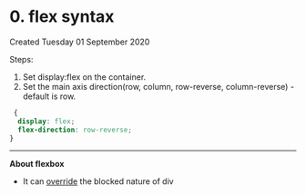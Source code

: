 # 0. flex syntax

Created Tuesday 01 September 2020

Steps:

1. Set display:flex on the container.
2. Set the main axis direction(row, column, row-reverse, column-reverse) - default is row.

```css
 {
  display: flex;
  flex-direction: row-reverse;
}
```

---

**About flexbox**

- It can [override](https://www.freecodecamp.org/learn/responsive-web-design/css-flexbox/use-display-flex-to-position-two-boxes) the blocked nature of div
